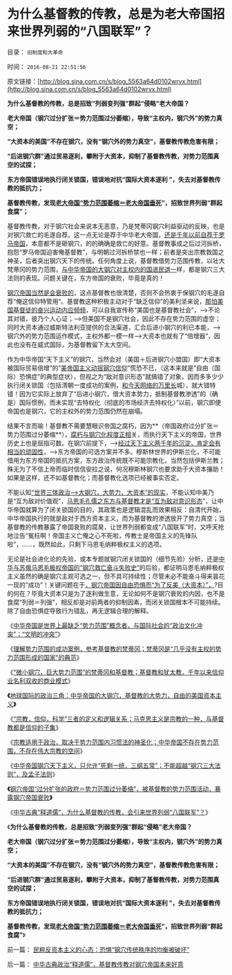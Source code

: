 # 为什么基督教的传教，总是为老大帝国招来世界列弱的“八国联军”？

目录： `旧制度和大革命` 

时间： `2016-08-21 22:51:56` 

原文链接：[http://blog.sina.com.cn/s/blog_5563a64d0102wrvx.html](http://blog.sina.com.cn/s/blog_5563a64d0102wrvx.html)

**为什么基督教的传教，总是招致“列弱变列强”群起“侵略”老大帝国？**

**老大帝国（钢穴过分扩张＝势力范围过分萎缩），导致“主权内，钢穴外”的势力真空；**

**“大资本的美国”不存在钢穴，没有“钢穴外的势力真空”，基督教传教危害有限；**

**“后进钢穴群”通过贸易逐利，攀附于大资本，抑制了基督教传教，对势力范围真空的试探；**

**东方帝国错误地执行闭关锁国，错误地对抗“国际大资本逐利 ”，失去对基督教传教的抵抗力；**

**基督教传教，发现[老大帝国“势力范围萎缩＝老大帝国垂死](../../../2016/8/21/“大钢穴，大势力，大资本”都支持威斯特法利亚－雅尔塔条约体系.md)”，招致世界列弱“群起食腐”；**



基督教传教，对于钢穴社会来说本无恶意，乃是梵蒂冈钢穴利益驱动的反映，也是对钢穴救亡的毛遂自荐。这一点无论是荐于中华老大帝国，[还是千年以前自荐于罗马帝国](../../../2010/11/17/为什么一神教罗马帝国才流行？.md)，本意都不是砸钢穴，的的确确是救亡的好意。基督教事成之后过河拆桥，抱怨“罗马帝国迫害俺基督教”，与明朝过河拆桥禁也一样；前者是突出宗教救国之神圣，后者突出钢穴天下的传统。任何角度上说，基督教借势力范围传教，以壮大梵蒂冈的势力范围，[与中华帝国的大钢穴对主权内的国进民退一](../../../2009/12/17/崇祯皇帝获报“国进民退”.md)样，都是钢穴三大法则的表现。问题关键在，东方帝国的衰败，毕竟是真的！

[钢穴帝国当然是会衰败的](../../../2016/7/14/中国与“帝国主权崩塌综合症”殊死搏斗的两千年历史.md)，这点基督教也很清楚，否则不会热衷于保钢穴的毛遂自荐“俺这信仰特管用”。基督教这种积极主动对于“缺乏信仰”的美利坚来说，[那怕美国基督徒的奋兴运动内应频频](../../../2015/11/1/20世纪美国进步主义的两次高潮，进步主义的前世今生.md)，可以自我宣传称“美国也是基督教社会”，——>不论其对错，彼乃个人心证；——>但美国不是钢穴社会，因此不存在势力范围的虚空；同时大资本通过威斯特法利亚提供的合法渠道，汇合后进小钢穴的利已本能，——>钢穴外的势力范围运作模式，主权外都一模一样——>大资本也就有了“倍增器”，因此也没有在威式国际，为基督教留下太大空间。

作为中华帝国“天下主义”的钢穴，当然会对（美国＋后进钢穴小盟国）即“大资本被国际贸易倍增”的“[美帝国主义动摇钢穴信仰](../../../2009/12/25/自力更生国防建设是小农意识历史经验.md)”慌恐不已，（这本来就是“自由（国际）恐惧症”的典型症状），但视之为“敌对意识形态”就搞错了对象，因而多多少少执行闭关锁国（包括清朝一度成功的案例，[和今天网络的万里长](../../../2010/3/23/万里长城更令国人骄傲.md)城），就大错特错！因为它实际上放弃了“后进小钢穴，借大资本势力，抵制基督教渗透”的（确是）国际惯例，而未实现“去特权化（彻底的市场经济去特权化）”以前，钢穴即便帝国也是钢穴，它的主权外的势力范围仍然在崩塌。

结果不言而喻！基督教不需要慧眼识帝国之腐朽，因为**（帝国政府过分扩张＝势力范围过分萎缩**），[腐朽与钢穴化程度正相](../../../2016/8/19/势力范围和名义主权，势力范围与“钢穴化”负相关；.md)关，而执行天下主义的帝国，世界历史上也是屈指可数。在钢穴前提下，——>[经过天下主义两千年的沉淀，肯定会有相当的顽固性](../../../2016/7/14/中国与“帝国主权崩塌综合症”殊死搏斗的两千年历史.md)，——>东方帝国的可选方案并不多。穆斯林世界的伊斯兰化，不可能借用为东方帝国的抵抗方案，东方政治传统既不可能宗教化，当然包括伊斯兰教；殊无为了不信上帝而临时信信安拉之说，何况穆斯林钢穴也要求助于大资本攘助！如果是这样，还不如基督教化；而基督教化选项已经被事实否定。

不能认知[“世界三体政治——>大钢穴，大势力，大资本”的现实](../../../2016/8/21/“大钢穴，大势力，大资本”都支持威斯特法利亚－雅尔塔条约体系.md)，不能认知中美乃是“互为敌对价值观”，[马恩毛孔儒之东方与基督教才是“互为敌对意识形态](../../../2016/8/20/地球国际的政治三角：大钢穴，大势力，自由的大资本；.md)”，让中华帝国就算为了闭关锁国的目的，其政策也是逻辑混乱而效果相反：自清代开始，中华帝国执行的就是敌对于西方资本主义，而为基督教的渗透放开了势力真空；当基督教的传教暴露了帝国衰败的腐臭，让世界列弱都变成“八国联军”时，又呼天抢地泣告“冤枉啊！帝国主义亡俺之心不死啦，传教士是帝国主义的先锋队啦”，……，既然如此，只剩下马恩毛纳粹极权主义的选项。

无论是社会进化论的先验，或本专题就钢穴闭关锁国的（细节先验）分析，还是[中华与苏俄马恩毛极权帝国的“钢穴救亡奋斗失败史”](../../../2016/3/16/苏联及苏军，纯粹为消耗战准备的军队，为战备而消耗的国家；.md)的后验，都证明马恩毛纳粹极权主义虽然的确是钢穴主观可选之一，但不具可持续性；尽管未必不能奋斗得来昙花一现的“成功”！关键问题在于[，钢穴帝国因自由恐惧而“为了反美（大资本）”，](../../../2016/5/12/愤青，才是中华民族最凶恶的敌人.md)?目的何在？毕竟大资本只是为了逐利做生意，无论如何不是钢穴衰败的内因，也不是食腐“列弱＝列强”，相反却是对前两者的抑制因素，而闭关锁国根本不可能持续。除了自由恐惧症导致行为错乱，再无逻辑合理的解释。

《[中华帝国是世界上最缺乏“势力范围”概念者，与国际社会的“政治文化冲突”；“文明的冲突”](../../../2016/8/20/颠倒了“主权和势力范围”概念后“文明的冲突”.md)》

《[理解势力范围的成功案例，参考基督教的梵蒂冈；梵蒂冈是“几乎没有主权的势力范围形成的国家”的典范](../../../2016/8/20/理解势力范围的典型案例，参考基督教的梵蒂冈；.md)》

《[“微小钢穴，巨大势力范围”的梵蒂冈和基督教；基督教和犹太教，千年以来信仰业名利双收的商业模式](../../../2016/8/20/“微小钢穴，巨大势力范围”的梵蒂冈和基督教；.md)》

**《**[地球国际的政治三角：中华帝国的大钢穴，基督教的大势力，自由的美国资本主义](../../../2016/8/20/地球国际的政治三角：大钢穴，大势力，自由的大资本；.md)**》**

《[“宗教，信仰，科学”三者的定义和逻辑关系；马克思主义是宗教的一种，与基督教都是信仰的子集](../../../2016/8/21/讲政治与“宗教，信仰，科学”三者的定义，及逻辑关系；.md)》

《[宗教适用于政治，取决于势力范围内习惯法的神圣化；中华帝国不存在势力范围，不存在伟大宗教的空间](../../../2016/8/21/为什么中华帝国传统，不能感染“伟大宗教”？.md)》

《[中华帝国钢穴天下主义，只允许“死剩一统，三纲五常”；不能超越“钢穴三大法则”，及孟子法则](../../../2016/8/21/中华天下主义不能超越“钢穴三大法则”，及孔儒的孟子法则，.md)》

**《**[钢穴帝国“过分扩张的政府＝势力范围过分萎缩”，被基督教的势力范围活动，暴露钢穴帝国衰败](../../../2016/8/21/“大钢穴，大势力，大资本”都支持威斯特法利亚－雅尔塔条约体系.md)**》**

《[中华古典“释道儒”，为什么基督教的传教，会引来世界列弱“八国联军”？](../../../2016/8/21/中华古典政治“释道儒”，基督教传教对钢穴帝国本来好意.md)》

《**为什么基督教的传教，总是招致“列弱变列强”群起“侵略”老大帝国？**

**老大帝国（钢穴过分扩张＝势力范围过分萎缩），导致“主权内，钢穴外”的势力真空；**

**“大资本的美国”不存在钢穴，没有“钢穴外的势力真空”，基督教传教危害有限；**

**“后进钢穴群”通过贸易逐利，攀附于大资本，抑制了基督教传教，对势力范围真空的试探；**

**东方帝国错误地执行闭关锁国，错误地对抗“国际大资本逐利 ”，失去对基督教传教的抵抗力；**

**基督教传教，发现[老大帝国“势力范围萎缩＝老大帝国垂死](../../../2016/8/21/“大钢穴，大势力，大资本”都支持威斯特法利亚－雅尔塔条约体系.md)”，招致世界列弱“群起食腐”**》

前一篇： [民粹反资本主义的心态：恐惧“钢穴传统秩序的均衡被破坏”](../../../2016/8/26/民粹反资本主义的心态：恐惧“钢穴传统秩序的均衡被破坏”.md)

后一篇： [中华古典政治“释道儒”，基督教传教对钢穴帝国本来好意](../../../2016/8/21/中华古典政治“释道儒”，基督教传教对钢穴帝国本来好意.md)

